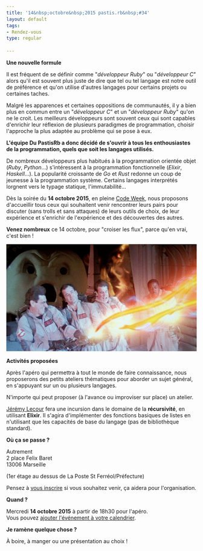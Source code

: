 ```yaml
---
title: '14&nbsp;octobre&nbsp;2015 pastis.rb&nbsp;#34'
layout: default
tags:
- Rendez-vous
type: regular

---
```


__Une nouvelle formule__

Il est fréquent de se définir comme "_développeur Ruby_" ou "_développeur C_" alors qu'il est souvent plus juste de dire que tel ou tel langage est notre outil de préférence et qu'on utilise d'autres langages pour certains projets ou certaines taches.

Malgré les apparences et certaines oppositions de communautés, il y a bien plus en commun entre un "_développeur C_" et un "_développeur Ruby_" qu'on ne le croit. Les meilleurs développeurs sont souvent ceux qui sont capables d'enrichir leur réflexion de plusieurs paradigmes de programmation, choisir l'approche la plus adaptée au problème qui se pose à eux.

**L'équipe Du PastisRb a donc décidé de s'ouvrir à tous les enthousiastes de la programmation, quels que soit les langages utilisés.**

De nombreux développeurs plus habitués à la programmation orientée objet (_Ruby_, _Python_…) s'intéressent à la programmation fonctionnelle (_Elixir_, _Haskell_…). La popularité croissante de _Go_ et _Rust_ redonne un coup de jeunesse à la programmation système. Certains langages interprétés lorgnent vers le typage statique, l'immutabilité…

Dès la soirée du **14 octobre 2015**, en pleine [Code Week](http://codeweek.eu), nous proposons d'accueillir tous ceux qui souhaitent venir rencontrer leurs pairs pour discuter (sans trolls et sans attaques) de leurs outils de choix, de leur expérience et s'enrichir de l'expérience et des découvertes des autres.

**Venez nombreux** ce 14 octobre, pour "croiser les flux", parce qu'en vrai, c'est bien !

<img src="/img/Ghostbusters-Cross-the-Streams-e1366912610178.jpg" />

__Activités proposées__

Après l'apéro qui permettra à tout le monde de faire connaissance, nous proposerons des petits ateliers thématiques pour aborder un sujet général, en s'appuyant sur un ou plusieurs langages.

N'importe qui peut proposer (à l'avance ou improviser sur place) un atelier.

[Jérémy Lecour](https://twitter.com/jlecour) fera une incursion dans le domaine de la **récursivité**, en utilisant **Elixir**. Il s'agira d'implémenter des fonctions basiques de listes en n'utilisant que les capacités de base du langage (pas de bibliothèque standard).

__Où ça se passe ?__

Autrement<br />
2 place Felix Baret<br />
13006 Marseille

(1er étage au dessus de La Poste St Ferréol/Préfecture)

Pensez à [vous inscrire](http://doodle.com/poll/k753r37g6p75k33k) si vous souhaitez venir, ça aidera pour l'organisation.

__Quand ?__

Mercredi **14 octobre 2015** à partir de 18h30 pour l'apéro.<br />
Vous pouvez [ajouter l'événement à votre calendrier](/downloads/ics/pastis_rb%2334.ics).

__Je ramène quelque chose ?__

À boire, à manger ou une présentation au choix !